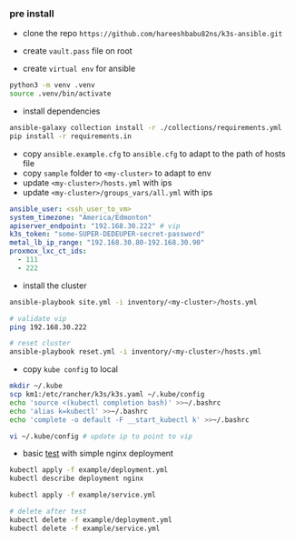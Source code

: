 ### pre install
* clone the repo `https://github.com/hareeshbabu82ns/k3s-ansible.git`

* create `vault.pass` file on root

* create `virtual env` for ansible
```sh
python3 -m venv .venv
source .venv/bin/activate
```

* install dependencies
```sh
ansible-galaxy collection install -r ./collections/requirements.yml
pip install -r requirements.in
```

* copy `ansible.example.cfg` to `ansible.cfg` to adapt to the path of hosts file
* copy `sample` folder to `<my-cluster>` to adapt to env
* update `<my-cluster>/hosts.yml` with ips
* update `<my-cluster>/groups_vars/all.yml` with ips
```yaml
ansible_user: <ssh_user_to_vm>
system_timezone: "America/Edmonton"
apiserver_endpoint: "192.168.30.222" # vip
k3s_token: "some-SUPER-DEDEUPER-secret-password"
metal_lb_ip_range: "192.168.30.80-192.168.30.90"
proxmox_lxc_ct_ids:
  - 111
  - 222
```

* install the cluster
```sh
ansible-playbook site.yml -i inventory/<my-cluster>/hosts.yml

# validate vip
ping 192.168.30.222

# reset cluster
ansible-playbook reset.yml -i inventory/<my-cluster>/hosts.yml
```

* copy `kube config` to local
```sh
mkdir ~/.kube
scp km1:/etc/rancher/k3s/k3s.yaml ~/.kube/config
echo 'source <(kubectl completion bash)' >>~/.bashrc
echo 'alias k=kubectl' >>~/.bashrc
echo 'complete -o default -F __start_kubectl k' >>~/.bashrc

vi ~/.kube/config # update ip to point to vip
```

* basic [test](https://docs.technotim.live/posts/k3s-etcd-ansible/#testing-your-cluster) with simple nginx deployment
```sh
kubectl apply -f example/deployment.yml
kubectl describe deployment nginx

kubectl apply -f example/service.yml

# delete after test
kubectl delete -f example/deployment.yml
kubectl delete -f example/service.yml
```